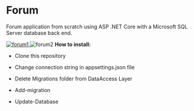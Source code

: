 # Forum
Forum application from scratch using ASP .NET Core  with a Microsoft SQL Server database back end.

[
![forum1](https://user-images.githubusercontent.com/38158666/67304609-60846e00-f4f4-11e9-81eb-8e111a224651.png)
](url)
![forum2](https://user-images.githubusercontent.com/38158666/67305138-2e274080-f4f5-11e9-98e6-a162557ca0cd.png)
**How to install:**

- Clone this repository

- Change connection string in appsettings.json file

- Delete Migrations folder from DataAccess Layer

- Add-migration

- Update-Database
